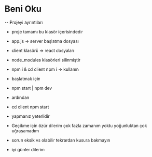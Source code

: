 # Beni Oku
-- Projeyi ayrıntıları

- proje tamamı bu klasör içerisindedir

- app.js -> server başlatma dosyası
- client klasörü => react dosyaları

- node_modules klasörleri silinmiştir
- npm i & cd client npm i => kullanın

- başlatmak için 
- npm start | npm dev
- ardından
- cd client npm start
- yapmanız yeterlidir 

- Geçikme için özür dilerim çok fazla zamanım yoktu yoğunluktan çok uğraşamadım
- sorun eksik vs olabilir tekrardan kusura bakmayın
- iyi günler dilerim
